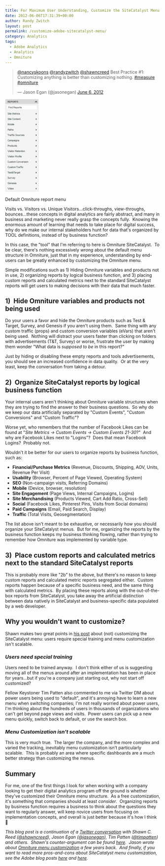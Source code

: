 ```yaml
---
title: For Maximum User Understanding, Customize the SiteCatalyst Menu
date: 2012-06-06T17:31:39+00:00
author: Randy Zwitch
layout: post
permalink: /customize-adobe-sitecatalyst-menu/
category: Analytics
tags:
  - Adobe Analytics
  - Analytics
  - Omniture
---
```

<blockquote class="twitter-tweet" data-conversation="none" data-lang="en"><p lang="en" dir="ltr"><a href="https://twitter.com/nancyskoons">@nancyskoons</a> <a href="https://twitter.com/randyzwitch">@randyzwitch</a> <a href="https://twitter.com/shawncreed">@shawncreed</a> Best Practice #1: Customizing anything is better than customizing nothing. <a href="https://twitter.com/hashtag/measure?src=hash">#measure</a> <a href="https://twitter.com/hashtag/omniture?src=hash">#omniture</a></p>&mdash; Jason Egan (@jasonegan) <a href="https://twitter.com/jasonegan/status/210398632082538497">June 6, 2012</a></blockquote>
<script async src="//platform.twitter.com/widgets.js" charset="utf-8"></script>

![stock-menu](/wp-content/uploads/2012/06/stock-menu-109x300.png)

<p class="wp-caption-text">
Default Omniture report menu
</p>

Visits vs. Visitors vs. Unique Visitors...click-throughs, view-throughs, bounces...these concepts in digital analytics are fairly abstract, and many in business and marketing never really grasp the concepts fully.  Knowing the enormous amount of learning that needs to take place for digital success, why do we make our internal stakeholders hunt for data that's organized by TOOL definitions, instead of by business function?

In this case, the "tool" that I'm referring to here is Omniture SiteCatalyst.  To be clear, there's nothing excessively _wrong_ about the default menu structure in Omniture, just that in my experience, understanding by end-users can be greatly enhanced by customizing the Omniture menu.

Simple modifications such as 1) Hiding Omniture variables and products not in use, 2) organizing reports by logical business function, and 3) placing custom reports and calculated metrics next to the standard SiteCatalyst reports will get users to making decisions with their data that much faster.

## 1)  Hide Omniture variables and products not being used

Do your users a favor and hide the Omniture products such as Test & Target, Survey, and Genesis if you aren't using them.  Same thing with any custom traffic (props) and custom conversion variables (eVars) that aren't being used.  Nothing will distract your users faster than clicking on folders with advertisements (T&T, Survey) or worse, frustrate the user by making them wonder "What data is _supposed to be_ in this report?"

Just by hiding or disabling these empty reports and tools advertisements, you should see an increased confidence in data quality.  Or at the very least, keep the conversation from taking a detour.

## 2)  Organize SiteCatalyst reports by logical business function

Your internal users aren't thinking about Omniture variable structures when they are trying to find the answer to their business questions.  So why do we keep our data artificially separated by "Custom Events", "Custom Conversions" and "Custom Traffic"?

Worse yet, who remembers that the number of Facebook Likes can be found at "_Site Metrics -> Custom Events -> Custom Events 21-30_?"  And why are Facebook Likes next to "Logins"?  Does that mean Facebook Logins?  Probably not.

Wouldn't it be better for our users to organize reports by business function, such as:

  * **Financial/Purchase Metrics** (Revenue, Discounts, Shipping, AOV, Units, Revenue Per Visit)
  * **Usability** (Browser, Percent of Page Viewed, Operating System)
  * **SEO** (Non-campaign visits, Referring Domains)
  * **Mobile** (Device, browser, resolution)
  * **Site Engagement** (Page Views, Internal Campaigns, Logins)
  * **Site Merchandising** (Products Viewed, Cart Add Ratio, Cross-Sell)
  * **Social** (Facebook Likes, Pinterest Pins, Visits from Social domains)
  * **Paid Campaigns** (Email, Paid Search, Display)
  * **Traffic** (Total Visits, Geosegmentation)

The list above isn't meant to be exhaustive, or necessarily how you should organize your SiteCatalyst menus.  But for me, organizing the reports by the business function keeps my business thinking flowing, rather than trying to remember how Omniture was implemented by variable type.

## 3)  Place custom reports and calculated metrics next to the standard SiteCatalyst reports

This is probably more like "2b" to the above, but there's no reason to keep custom reports and calculated metric reports segregated either.  Custom reports happen because of a specific business need, and the same thing with calculated metrics.  By placing these reports along with the out-of-the-box reports from SiteCatalyst, you take away the artificial distinction between data natively in SiteCatalyst and business-specific data populated by a web developer.

## Why you wouldn't want to customize?

Shawn makes two great points in <a title="Dont customize SiteCatalyst" href="http://shawncreed.com/blog/sitecatalyst-menu-customization.htm" target="_blank">his post</a> about (not) customizing the SiteCatalyst menu: users require special training and menu customization isn't scalable.

### _Users need special training_

Users need to be trained anyway.  I don't think either of us is suggesting moving all of the menus around after an implementation has been in place for years...but if you're a company just starting out, why not start off customized?

Fellow Keystoner Tim Patten also commented to me via Twitter DM about power users being used to "default", and it's annoying have to learn a new menu when switching companies; I'm not really worried about power users, I'm thinking about the hundreds of users in thousands of organizations who can't get beyond page views and visits.  Power users can pick up a new menu quickly, switch back to default, or use the search box.

### _Menu Customization isn't scalable_

This is very much true.  The larger the company, and the more complex and varied the tracking, inevitably menu customization isn't particularly scalable.  This is probably an area where specific dashboards are a much better strategy than customizing the menus.

## Summary

For me, one of the first things I look for when working with a company looking to get their digital analytics program off the ground is whether they've customized their Omniture menu structure.  As a free customization, it's something that companies should at least _consider_.  Organizing reports by business function requires a business to think about the questions they want to regularly answer, will keep novice users from focusing on implementation concepts, and overall is just better because it's how I think 🙂

_This blog post is a continuation of a <a title="Original Tweet about SiteCatalyst Menu Customization" href="https://twitter.com/randyzwitch/status/210042295859417090" target="_blank">Twitter conversation</a> with Shawn C. Reed (<a title="Shawn C. Reed Twitter account" href="https://twitter.com/#!/shawncreed" target="_blank">@shawncreed</a>), Jason Egan (<a title="Jason Egan Twitter" href="https://twitter.com/#!/jasonegan" target="_blank">@jasonegan</a>), Tim Patten (<a title="Tim Patten Twitter" href="https://twitter.com/#!/timpatten" target="_blank">@timpatten</a>) and others.  Shawn's counter-argument can be found <a title="Why Shawn C. Reed prefers not to customize SiteCatalyst" href="http://shawncreed.com/blog/sitecatalyst-menu-customization.htm" target="_blank">here</a>.  Jason wrote about <a title="Jason Egan blog post" href="http://www.jasonegan.net/2009/09/26/omniture-sitecatalyst-menu-customization-and-custom-reports/" target="_blank">Omniture menu customization</a> a few years back.  And finally, if you want to read more pros-and-cons about SiteCatalyst menu customization, see the Adobe blog posts <a title="Adobe post 1" href="http://blogs.adobe.com/digitalmarketing/analytics/taking-sitecatalyst-menus-to-the-masses-part-i/" target="_blank">here</a> and <a title="Adobe post 2" href="http://blogs.adobe.com/digitalmarketing/analytics/taking-sitecatalyst-menus-to-the-masses-part-ii/" target="_blank">here</a>._
